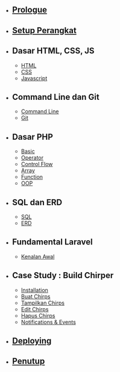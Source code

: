 -   ## [Prologue](/welcome)

-   ## [Setup Perangkat](/setup)

-   ## Dasar HTML, CSS, JS
    -   [HTML](/basic/html)
    -   [CSS](/basic/css)
    -   [Javascript](/basic/js)

-   ## Command Line dan Git
    -   [Command Line](/basic/cli)
    -   [Git](/basic/git)

-   ## Dasar PHP
    -   [Basic](/php/basic)
    -   [Operator](/php/operator)
    -   [Control Flow](/php/control-flow)
    -   [Array](/php/array)
    -   [Function](/php/function)
    -   [OOP](/php/oop)

-   ## SQL dan ERD
    -   [SQL](/basic/sql)
    -   [ERD](/basic/erd)

-   ## Fundamental Laravel
    -   [Kenalan Awal](/laravel/intro)
-   ## Case Study : Build Chirper
    -   [Installation](/chirper/installation)
    -   [Buat Chirps](/chirper/creating-chirps)
    -   [Tampilkan Chirps](/chirper/showing-chirps)
    -   [Edit Chirps](/chirper/editing-chirps)
    -   [Hapus Chirps](/chirper/deleting-chirps)
    -   [Notifications & Events](/chirper/notifications-and-events)

-   ## [Deploying](/deploying)
-   ## [Penutup](/conclusion)
